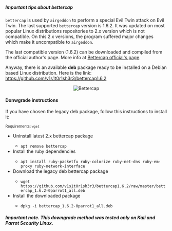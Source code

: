 ##### Important tips about bettercap

`bettercap` is used by `airgeddon` to perform a special Evil Twin attack on Evil Twin. The last supported `bettercap` version is 1.6.2. It was updated on most popular Linux distributions repositories to 2.x version which is not compatible. On this 2.x versions, the program suffered major changes which make it uncompatible to `airgeddon`.

The last compatible version (1.6.2) can be downloaded and compiled from the official author's page. More info at [Bettercap official's page].

Anyway, there is an available **deb** package ready to be installed on a Debian based Linux distribution. Here is the link: https://github.com/v1s1t0r1sh3r3/bettercap1.6.2

<p align="center">
	<img src="https://raw.githubusercontent.com/v1s1t0r1sh3r3/airgeddon/dev/imgs/wiki/bettercap_logo.png" title="Bettercap"/>
</p>

#### Donwgrade instructions

If you have chosen the legacy deb package, follow this instructions to install it:

<sub>Requirements: <code>wget</code></sub>
<ul>
	<li>Uninstall latest 2.x bettercap package</li>
	<ul>
		<li><code>apt remove bettercap</code></li>
	</ul>
	<li>Install the ruby dependencies</li>
	<ul>
		<li><code>apt install ruby-packetfu ruby-colorize ruby-net-dns ruby-em-proxy ruby-network-interface</code></li>
	</ul>
	<li>Download the legacy deb bettercap package</li>
	<ul>
		<li><code>wget https://github.com/v1s1t0r1sh3r3/bettercap1.6.2/raw/master/bettercap_1.6.2-0parrot1_all.deb</code></li>
	</ul>
	<li>Install the downloaded package</li>
	<ul>
		<li><code>dpkg -i bettercap_1.6.2-0parrot1_all.deb</code></li>
	</ul>
</ul>

##### Important note. This downgrade method was tested only on Kali and Parrot Security Linux.

[Bettercap official's page]: https://www.bettercap.org/